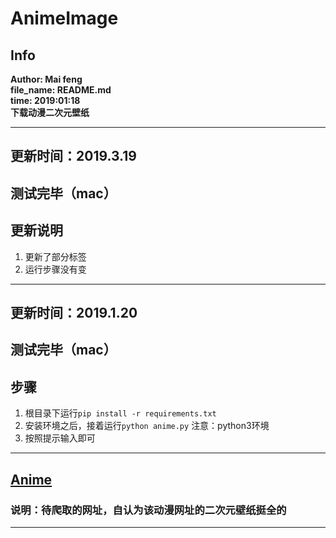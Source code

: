 # AnimeImage
## Info

**Author: Mai feng** <br>
**file_name: README.md** <br>
**time: 2019:01:18**  <br>
**下载动漫二次元壁纸**


-------
## 更新时间：2019.3.19
## 测试完毕（mac）
## 更新说明
1. 更新了部分标签
2. 运行步骤没有变
-------
## 更新时间：2019.1.20
## 测试完毕（mac）
## 步骤
1. 根目录下运行`pip install -r requirements.txt`
2. 安装环境之后，接着运行`python anime.py` 注意：python3环境
2. 按照提示输入即可
-------

## [Anime](https://wall.alphacoders.com/?lang=Chinese)
### 说明：待爬取的网址，自认为该动漫网址的二次元壁纸挺全的

-------
